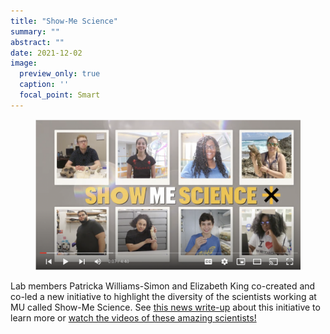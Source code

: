 ```yaml
---
title: "Show-Me Science"
summary: ""
abstract: ""
date: 2021-12-02
image:
  preview_only: true
  caption: ''
  focal_point: Smart
---
```

<figure>
<img src="featured.png">
</figure>

Lab members Patricka Williams-Simon and Elizabeth King co-created and co-led a new initiative to highlight the diversity of the scientists working at MU called Show-Me Science. See [this news  write-up](https://biology.missouri.edu/news/show-me-science) about this initiative to learn more or [watch the videos of these amazing scientists!](https://www.youtube.com/playlist?list=PLYN0CTboXx72ltvIQwLtSumJWPBBjr8sR) 




